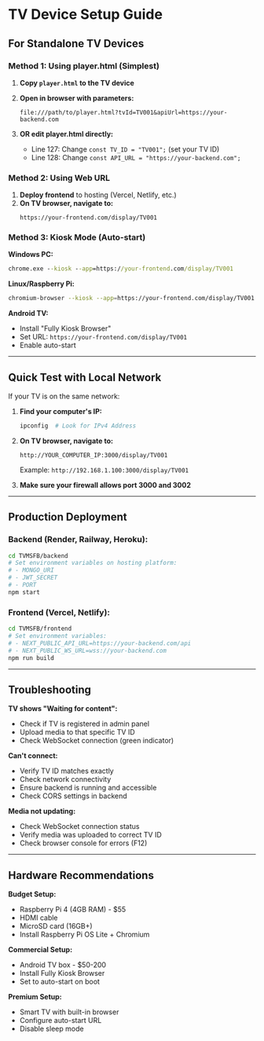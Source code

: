 # TV Device Setup Guide

## For Standalone TV Devices

### Method 1: Using player.html (Simplest)

1. **Copy `player.html` to the TV device**
2. **Open in browser with parameters:**

   ```
   file:///path/to/player.html?tvId=TV001&apiUrl=https://your-backend.com
   ```

3. **OR edit player.html directly:**
   - Line 127: Change `const TV_ID = "TV001";` (set your TV ID)
   - Line 128: Change `const API_URL = "https://your-backend.com";`

### Method 2: Using Web URL

1. **Deploy frontend** to hosting (Vercel, Netlify, etc.)
2. **On TV browser, navigate to:**
   ```
   https://your-frontend.com/display/TV001
   ```

### Method 3: Kiosk Mode (Auto-start)

**Windows PC:**

```cmd
chrome.exe --kiosk --app=https://your-frontend.com/display/TV001
```

**Linux/Raspberry Pi:**

```bash
chromium-browser --kiosk --app=https://your-frontend.com/display/TV001
```

**Android TV:**

- Install "Fully Kiosk Browser"
- Set URL: `https://your-frontend.com/display/TV001`
- Enable auto-start

---

## Quick Test with Local Network

If your TV is on the same network:

1. **Find your computer's IP:**

   ```powershell
   ipconfig  # Look for IPv4 Address
   ```

2. **On TV browser, navigate to:**

   ```
   http://YOUR_COMPUTER_IP:3000/display/TV001
   ```

   Example: `http://192.168.1.100:3000/display/TV001`

3. **Make sure your firewall allows port 3000 and 3002**

---

## Production Deployment

### Backend (Render, Railway, Heroku):

```bash
cd TVMSFB/backend
# Set environment variables on hosting platform:
# - MONGO_URI
# - JWT_SECRET
# - PORT
npm start
```

### Frontend (Vercel, Netlify):

```bash
cd TVMSFB/frontend
# Set environment variables:
# - NEXT_PUBLIC_API_URL=https://your-backend.com/api
# - NEXT_PUBLIC_WS_URL=wss://your-backend.com
npm run build
```

---

## Troubleshooting

**TV shows "Waiting for content":**

- Check if TV is registered in admin panel
- Upload media to that specific TV ID
- Check WebSocket connection (green indicator)

**Can't connect:**

- Verify TV ID matches exactly
- Check network connectivity
- Ensure backend is running and accessible
- Check CORS settings in backend

**Media not updating:**

- Check WebSocket connection status
- Verify media was uploaded to correct TV ID
- Check browser console for errors (F12)

---

## Hardware Recommendations

**Budget Setup:**

- Raspberry Pi 4 (4GB RAM) - $55
- HDMI cable
- MicroSD card (16GB+)
- Install Raspberry Pi OS Lite + Chromium

**Commercial Setup:**

- Android TV box - $50-200
- Install Fully Kiosk Browser
- Set to auto-start on boot

**Premium Setup:**

- Smart TV with built-in browser
- Configure auto-start URL
- Disable sleep mode





